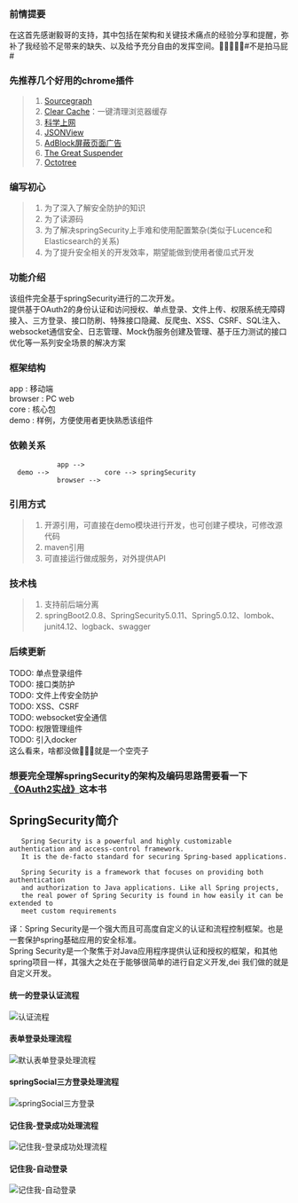 ### 前情提要  
在这首先感谢毅哥的支持，其中包括在架构和关键技术痛点的经验分享和提醒，弥补了我经验不足带来的缺失、以及给予充分自由的发挥空间。🥶🥶🥶🥶🥶#不是拍马屁#  
### 先推荐几个好用的chrome插件  
>1. [Sourcegraph](https://zhuanlan.zhihu.com/p/27620085)  
>2. [Clear Cache](https://chrome.google.com/webstore/detail/clear-cache/cppjkneekbjaeellbfkmgnhonkkjfpdn?hl=zh-CN)：一键清理浏览器缓存  
>3. [科学上网](http://googlehelper.net/)  
>4. [JSONView](https://www.jianshu.com/p/6ea9f2245f4d)  
>5. [AdBlock屏蔽页面广告](https://getadblock.com/)  
>6. [The Great Suspender](https://chrome.google.com/webstore/detail/the-great-suspender/klbibkeccnjlkjkiokjodocebajanakg?hl=zh-CN)  
>7. [Octotree](https://zhuanlan.zhihu.com/p/20431851)  

### 编写初心  
>1. 为了深入了解安全防护的知识  
>2. 为了读源码
>2. 为了解决springSecurity上手难和使用配置繁杂(类似于Lucence和Elasticsearch的关系)  
>3. 为了提升安全相关的开发效率，期望能做到使用者傻瓜式开发  

### 功能介绍  
该组件完全基于springSecurity进行的二次开发。  
提供基于OAuth2的身份认证和访问授权、单点登录、文件上传、权限系统无障碍接入、三方登录、接口防刷、特殊接口隐藏、反爬虫、XSS、CSRF、SQL注入、websocket通信安全、日志管理、Mock伪服务创建及管理、基于压力测试的接口优化等一系列安全场景的解决方案  
### 框架结构  
app : 移动端  
browser : PC web  
core : 核心包  
demo : 样例，方便使用者更快熟悉该组件  
### 依赖关系  
```
            app -->  
  demo -->              core --> springSecurity  
            browser --> 
```  
### 引用方式  
>1. 开源引用，可直接在demo模块进行开发，也可创建子模块，可修改源代码  
>2. maven引用  
>3. 可直接运行做成服务，对外提供API  
### 技术栈  
>1. 支持前后端分离  
>2. springBoot2.0.8、SpringSecurity5.0.11、Spring5.0.12、lombok、junit4.12、logback、swagger 
### 后续更新  
TODO: 单点登录组件  
TODO: 接口类防护  
TODO: 文件上传安全防护  
TODO: XSS、CSRF  
TODO: websocket安全通信  
TODO: 权限管理组件  
TODO: 引入docker  
这么看来，啥都没做🤣🤣🤣就是一个空壳子  

### 想要完全理解springSecurity的架构及编码思路需要看一下[《OAuth2实战》](https://github.com/momokanni/OAuth2)这本书  

## SpringSecurity简介  

```
   Spring Security is a powerful and highly customizable authentication and access-control framework. 
   It is the de-facto standard for securing Spring-based applications.  

   Spring Security is a framework that focuses on providing both authentication 
   and authorization to Java applications. Like all Spring projects, 
   the real power of Spring Security is found in how easily it can be extended to 
   meet custom requirements
```  
译：Spring Security是一个强大而且可高度自定义的认证和流程控制框架。也是一套保护spring基础应用的安全标准。  
   Spring Security是一个聚焦于对Java应用程序提供认证和授权的框架，和其他spring项目一样，其强大之处在于能够很简单的进行自定义开发,dei 我们做的就是自定义开发。  
   
#### 统一的登录认证流程
![认证流程](https://github.com/momokanni/doc-repository/blob/master/security-wrapper/img/process/%E8%AE%A4%E8%AF%81%E6%B5%81%E7%A8%8B%E6%A2%B3%E7%90%86(%E8%A1%A8%E5%8D%95%E7%99%BB%E5%BD%95).svg)  

#### 表单登录处理流程  

![默认表单登录处理流程](https://github.com/momokanni/doc-repository/blob/master/security-wrapper/img/process/%E8%A1%A8%E5%8D%95%E9%BB%98%E8%AE%A4%E5%A4%84%E7%90%86%E6%B5%81%E7%A8%8B.png)  

#### springSocial三方登录处理流程  
![springSocial三方登录](https://github.com/momokanni/doc-repository/blob/master/security-wrapper/img/process/springSocial%E7%A4%BE%E4%BA%A4%E7%99%BB%E5%BD%95%E5%A4%84%E7%90%86%E6%B5%81%E7%A8%8B.png)  

#### 记住我-登录成功处理流程  

![记住我-登录成功处理流程](https://github.com/momokanni/doc-repository/blob/master/security-wrapper/img/process/%E8%AE%B0%E4%BD%8F%E6%88%91-%E7%99%BB%E5%BD%95%E6%88%90%E5%8A%9F%E5%A4%84%E7%90%86%E6%B5%81%E7%A8%8B.svg)  

#### 记住我-自动登录  

![记住我-自动登录](https://github.com/momokanni/doc-repository/blob/master/security-wrapper/img/process/%E8%AE%B0%E4%BD%8F%E6%88%91-%E8%87%AA%E5%8A%A8%E7%99%BB%E5%BD%95.svg) 


